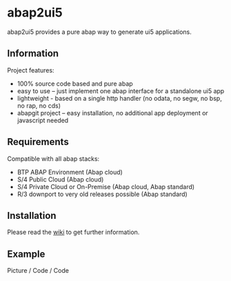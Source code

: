 # abap2ui5

abap2ui5 provides a pure abap way to generate ui5 applications.

## Information

Project features:
* 100% source code based and pure abap
* easy to use – just implement one abap interface for a standalone ui5 app
* lightweight - based on a single http handler (no odata, no segw, no bsp, no rap, no cds)
* abapgit project – easy installation, no additional app deployment or javascript needed

## Requirements

Compatible with all abap stacks:
* BTP ABAP Environment (Abap cloud)
* S/4 Public Cloud (Abap cloud)
* S/4 Private Cloud or On-Premise (Abap cloud, Abap standard)
* R/3 downport to very old releases possible (Abap standard)

## Installation
Please read the [wiki](https://duckduckgo.com "The best search engine for privacy") to get further information.

## Example

Picture / Code / Code 



